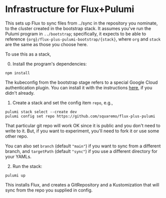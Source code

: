 # Infrastructure for Flux+Pulumi

This sets up Flux to sync files from ../sync in the repository you
nominate, to the cluster created in the bootstrap stack. It assumes
you've run the Pulumi program in `../bootstrap`; specifically, it
expects to be able to reference
`{org}/flux-plus-pulumi-bootstrap/{stack}`, where `org` and `stack`
are the same as those you choose here.

To use this as a stack,

0. Install the program's dependencies:

```
npm install
```

The kubeconfig from the bootstrap stage refers to a special Google
Cloud authentication plugin. You can install it with the instructions
[here][gcloud-auth-plugin], if you didn't already.

1. Create a stack and set the config item `repo`, e.g.,

```
pulumi stack select --create dev
pulumi config set repo https://github.com/squaremo/flux-plus-pulumi
```

That particular git repo will work OK since it is public and you don't
need to write to it. But, if you want to experiment, you'll need to
fork it or use some other repo.

You can also set `branch` (default `"main"`) if you want to sync from
a different branch, and `targetPath` (default `"sync"`) if you use a
different directory for your YAMLs.

2. Run the stack:

```
pulumi up
```

This installs Flux, and creates a GitRepository and a Kustomization
that will sync from the repo you supplied in config.

[gcloud-auth-plugin]: https://cloud.google.com/blog/products/containers-kubernetes/kubectl-auth-changes-in-gke
